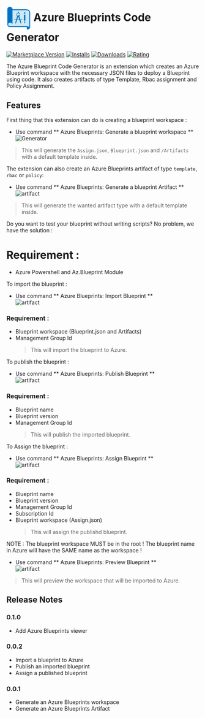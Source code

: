 # <img src="https://raw.githubusercontent.com/charotAmine/azureBlueprintsExtension/master/assets/logo.png" width="64" align="center" /> Azure Blueprints Code Generator

[![Marketplace Version](https://vsmarketplacebadge.apphb.com/version/aminecharot.azure-blueprints-generator.svg)](https://marketplace.visualstudio.com/items?itemName=aminecharot.azure-blueprints-generator) [![Installs](https://vsmarketplacebadge.apphb.com/installs/aminecharot.azure-blueprints-generator.svg)](https://marketplace.visualstudio.com/items?itemName=aminecharot.azure-blueprints-generator) [![Downloads](https://vsmarketplacebadge.apphb.com/downloads/aminecharot.azure-blueprints-generator.svg)](https://marketplace.visualstudio.com/items?itemName=aminecharot.azure-blueprints-generator) [![Rating](https://vsmarketplacebadge.apphb.com/rating/aminecharot.azure-blueprints-generator.svg)](https://marketplace.visualstudio.com/items?itemName=aminecharot.azure-blueprints-generator)

The Azure Blueprint Code Generator is an extension which creates an Azure Blueprint workspace with the necessary JSON files to deploy a Blueprint using code. It also creates artifacts of type Template, Rbac assignment and Policy Assignment.

## Features

First thing that this extension can do is creating a blueprint workspace :

- Use command ** Azure Blueprints: Generate a blueprint workspace **  
  ![Generator](images/generator.png)

> This will generate the `Assign.json`, `Blueprint.json` and `/Artifacts` with a default template inside.

The extension can also create an Azure Blueprints artifact of type `template`, `rbac` or `policy`:

- Use command ** Azure Blueprints: Generate a blueprint Artifact **  
  ![artifact](images/artifact.png)

> This will generate the wanted artifact type with a default template inside.

Do you want to test your blueprint without writing scripts? No problem, we have the solution :

# Requirement :

- Azure Powershell and Az.Blueprint Module

To import the blueprint :

- Use command ** Azure Blueprints: Import Blueprint **  
  ![artifact](images/import.png)

### Requirement :

- Blueprint workspace (Blueprint.json and Artifacts)
- Management Group Id
  > This will import the blueprint to Azure.

To publish the blueprint :

- Use command ** Azure Blueprints: Publish Blueprint **  
  ![artifact](images/publish.png)

### Requirement :

- Blueprint name
- Blueprint version
- Management Group Id
  > This will publish the imported blueprint.

To Assign the blueprint :

- Use command ** Azure Blueprints: Assign Blueprint **  
  ![artifact](images/assign.png)

### Requirement :

- Blueprint name
- Blueprint version
- Management Group Id
- Subscription Id
- Blueprint workspace (Assign.json)
  > This will assign the publishd blueprint.

NOTE : The blueprint workspace MUST be in the root ! The blueprint name in Azure will have the SAME name as the workspace !

- Use command ** Azure Blueprints: Preview Blueprint **  
  ![artifact](images/preview.png)

> This will preview the workspace that will be imported to Azure.

## Release Notes

### 0.1.0

- Add Azure Blueprints viewer

### 0.0.2

- Import a blueprint to Azure
- Publish an imported blueprint
- Assign a published blueprint

### 0.0.1

- Generate an Azure Blueprints workspace
- Generate an Azure Blueprints Artifact
